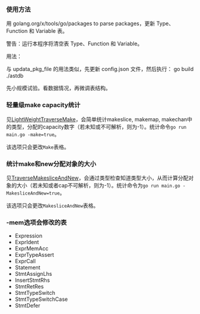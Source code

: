 ### 使用方法

用 golang.org/x/tools/go/packages to parse packages，更新 Type、Function 和 Variable 表。

警告：运行本程序将清空表 Type、Function 和 Variable。

用法：

与 updata_pkg_file 的用法类似，先更新 config.json 文件，然后执行：
    go build
    ./astdb

先小规模试验。看数据情况，再微调表结构。

### 轻量级make capacity统计

见[LightWeightTraverseMake](analyzer/makeAndNew.go#L35)，会简单统计makeslice, makemap, makechan中的类型，分配的capacity数字（若未知或不可解析，则为-1）。统计命令`go run main.go -make=true`。

该选项只会更改`Make`表格。

### 统计make和new分配对象的大小

见[TraverseMakesliceAndNew](analyzer/makeAndNew.go#L115)，会通过类型检查知道类型大小，从而计算分配对象的大小（若未知或者cap不可解析，则为-1）。统计命令为`go run main.go -MakesliceAndNew=true`。

该选项只会更改`MakesliceAndNew`表格。

### -mem选项会修改的表

- Expression
- ExprIdent
- ExprMemAcc
- ExprTypeAssert
- ExprCall
- Statement
- StmtAssignLhs
- InsertStmtRhs
- StmtRetRes
- StmtTypeSwitch
- StmtTypeSwitchCase
- StmtDefer

